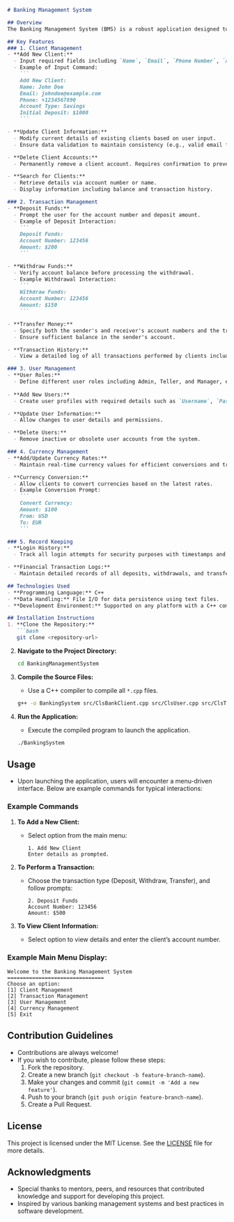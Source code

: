 ```markdown
# Banking Management System

## Overview
The Banking Management System (BMS) is a robust application designed to streamline and automate various banking operations. This system caters to both bank personnel and clients, providing a user-friendly interface to manage bank accounts, process transactions, and maintain comprehensive records. The application is built using C++ and adheres to Object-Oriented Programming (OOP) principles, ensuring scalability and maintainability.

## Key Features
### 1. Client Management
- **Add New Client:** 
  - Input required fields including `Name`, `Email`, `Phone Number`, `Account Type (Savings/Current)`, and `Initial Deposit`.
  - Example of Input Command:
    ```
    Add New Client:
    Name: John Doe
    Email: johndoe@example.com
    Phone: +1234567890
    Account Type: Savings
    Initial Deposit: $1000
    ```

- **Update Client Information:**
  - Modify current details of existing clients based on user input.
  - Ensure data validation to maintain consistency (e.g., valid email format).

- **Delete Client Accounts:**
  - Permanently remove a client account. Requires confirmation to prevent accidental deletions.

- **Search for Clients:**
  - Retrieve details via account number or name.
  - Display information including balance and transaction history.

### 2. Transaction Management
- **Deposit Funds:**
  - Prompt the user for the account number and deposit amount.
  - Example of Deposit Interaction:
    ```
    Deposit Funds:
    Account Number: 123456
    Amount: $200
    ```

- **Withdraw Funds:**
  - Verify account balance before processing the withdrawal.
  - Example Withdrawal Interaction:
    ```
    Withdraw Funds:
    Account Number: 123456
    Amount: $150
    ```

- **Transfer Money:**
  - Specify both the sender's and receiver's account numbers and the transfer amount.
  - Ensure sufficient balance in the sender's account.

- **Transaction History:**
  - View a detailed log of all transactions performed by clients including timestamps, amounts, and transaction types.

### 3. User Management
- **User Roles:**
  - Define different user roles including Admin, Teller, and Manager, each with specific access levels.
  
- **Add New Users:**
  - Create user profiles with required details such as `Username`, `Password`, and `Role`.

- **Update User Information:**
  - Allow changes to user details and permissions.

- **Delete Users:**
  - Remove inactive or obsolete user accounts from the system.

### 4. Currency Management
- **Add/Update Currency Rates:**
  - Maintain real-time currency values for efficient conversions and transactions.

- **Currency Conversion:**
  - Allow clients to convert currencies based on the latest rates.
  - Example Conversion Prompt:
    ```
    Convert Currency:
    Amount: $100
    From: USD
    To: EUR
    ```

### 5. Record Keeping
- **Login History:**
  - Track all login attempts for security purposes with timestamps and IP addresses.

- **Financial Transaction Logs:**
  - Maintain detailed records of all deposits, withdrawals, and transfers for audit purposes.

## Technologies Used
- **Programming Language:** C++
- **Data Handling:** File I/O for data persistence using text files.
- **Development Environment:** Supported on any platform with a C++ compiler (e.g., g++, MSVC).

## Installation Instructions
1. **Clone the Repository:**
   ```bash
   git clone <repository-url>
   ```

2. **Navigate to the Project Directory:**
   ```bash
   cd BankingManagementSystem
   ```

3. **Compile the Source Files:**
   - Use a C++ compiler to compile all `*.cpp` files.
   ```bash
   g++ -o BankingSystem src/ClsBankClient.cpp src/ClsUser.cpp src/ClsTransactionScreen.cpp src/ClsCurrency.cpp src/ClsMainScreen.cpp main.cpp
   ```

4. **Run the Application:**
   - Execute the compiled program to launch the application.
   ```bash
   ./BankingSystem
   ```

## Usage
- Upon launching the application, users will encounter a menu-driven interface. Below are example commands for typical interactions:

### Example Commands
1. **To Add a New Client:**
   - Select option from the main menu:
     ```
     1. Add New Client
     Enter details as prompted.
     ```

2. **To Perform a Transaction:**
   - Choose the transaction type (Deposit, Withdraw, Transfer), and follow prompts:
     ```
     2. Deposit Funds
     Account Number: 123456
     Amount: $500
     ```

3. **To View Client Information:**
   - Select option to view details and enter the client’s account number.

### Example Main Menu Display:
```plaintext
Welcome to the Banking Management System
===============================
Choose an option:
[1] Client Management
[2] Transaction Management
[3] User Management
[4] Currency Management
[5] Exit
```

## Contribution Guidelines
- Contributions are always welcome! 
- If you wish to contribute, please follow these steps:
  1. Fork the repository.
  2. Create a new branch (`git checkout -b feature-branch-name`).
  3. Make your changes and commit (`git commit -m 'Add a new feature'`).
  4. Push to your branch (`git push origin feature-branch-name`).
  5. Create a Pull Request.

## License
This project is licensed under the MIT License. See the [LICENSE](LICENSE) file for more details.

## Acknowledgments
- Special thanks to mentors, peers, and resources that contributed knowledge and support for developing this project.
- Inspired by various banking management systems and best practices in software development.